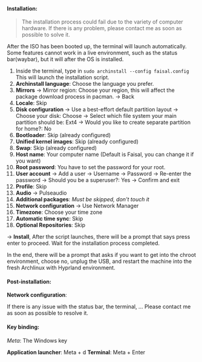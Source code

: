 #### Installation:

> The installation process could fail due to the variety of computer hardware. If there is any problem, please contact me as soon as possible to solve it.

After the ISO has been booted up, the terminal will launch automatically. Some features cannot work in a live environment, such as the status bar(waybar), but it will after the OS is installed.

1. Inside the terminal, type in 
	`sudo archinstall --config faisal.config`
	This will launch the installation script. 
2. **Archinstall language**: Choose the language you prefer.
3. **Mirrors** -> Mirror region: Choose your region, this will affect the package download process in pacman.
	-> Back
4. **Locale**: Skip
5. **Disk configuration** -> Use a best-effort default partition layout
	-> Choose your disk: Choose
	-> Select which file system your main partition should be: Ext4
	-> Would you like to create separate partition for home?: No
6. **Bootloader**: Skip (already configured)
7. **Unified kernel images**: Skip (already configured)
8. **Swap**: Skip (already configured)
9. **Host name**: Your computer name (Default is Faisal, you can change it if you want)
10. **Root password**: You have to set the password for your root.
11. **User account** -> Add a user
	-> Username
	-> Password
	-> Re-enter the password
	-> Should you be a superuser?: Yes
	-> Confirm and exit
12. **Profile**: Skip
13. **Audio** -> Pulseaudio
14. **Additional packages**: *Must be skipped, don't touch it*
15. **Network configuration** -> Use Network Manager
16. **Timezone**: Choose your time zone
17. **Automatic time sync**: Skip
18. **Optional Repositories**: Skip

-> **Install**, After the script launches, there will be a prompt that says press enter to proceed. Wait for the installation process completed.

In the end, there will be a prompt that asks if you want to get into the chroot environment, choose no, unplug the USB, and restart the machine into the fresh Archlinux with Hyprland environment.

#### Post-installation:
**Network configuration**: 

If there is any issue with the status bar, the terminal, ... Please contact me as soon as possible to resolve it.

#### Key binding:

*Meta*: The Windows key

**Application launcher**: Meta + d
**Terminal**: Meta + Enter

